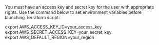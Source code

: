 You must have an access key and secret key for the user with appropriate rights. Use the command below to set environment variables before launching Terraform script:

export AWS_ACCESS_KEY_ID=your_access_key \
export AWS_SECRET_ACCESS_KEY=your_secret_key \
export AWS_DEFAULT_REGION=your_region